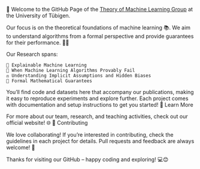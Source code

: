 👋 Welcome to the GitHub Page of the [Theory of Machine Learning Group](https://www.tml.cs.uni-tuebingen.de) at the University of Tübigen.

Our focus is on the theoretical foundations of machine learning 📚. We aim to understand algorithms from a formal perspective and provide guarantees for their performance.
👨‍🔬 

Our Research spans:

    🌈 Explainable Machine Learning
    🔎 When Machine Learning Algorithms Provably Fail
    ⚖️ Understanding Implicit Assumptions and Hidden Biases
    📐 Formal Mathematical Guarantees

You’ll find code and datasets here that accompany our publications, making it easy to reproduce experiments and explore further. Each project comes with documentation and setup instructions to get you started!
🔗 Learn More

For more about our team, research, and teaching activities, check out our official website! 🌐
🤝 Contributing

We love collaborating! If you’re interested in contributing, check the guidelines in each project for details. Pull requests and feedback are always welcome! 🚀

Thanks for visiting our GitHub – happy coding and exploring! 💻😊
